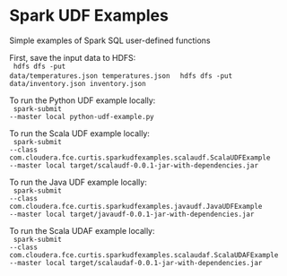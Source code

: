 # Spark UDF Examples 
Simple examples of Spark SQL user-defined functions

First, save the input data to HDFS:
<br/>
<code>
hdfs dfs -put data/temperatures.json temperatures.json
</code>
<code>
hdfs dfs -put data/inventory.json    inventory.json
</code>

To run the Python UDF example locally:
<br/>
<code>
spark-submit --master local python-udf-example.py
</code>

To run the Scala UDF example locally:
<br/>
<code>
spark-submit --class com.cloudera.fce.curtis.sparkudfexamples.scalaudf.ScalaUDFExample --master local target/scalaudf-0.0.1-jar-with-dependencies.jar
</code>

To run the Java UDF example locally:
<br/>
<code>
spark-submit --class com.cloudera.fce.curtis.sparkudfexamples.javaudf.JavaUDFExample  --master local target/javaudf-0.0.1-jar-with-dependencies.jar
</code>

To run the Scala UDAF example locally:
<br/>
<code>
spark-submit --class com.cloudera.fce.curtis.sparkudfexamples.scalaudaf.ScalaUDAFExample --master local target/scalaudaf-0.0.1-jar-with-dependencies.jar
</code>

